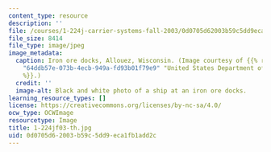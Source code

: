 ```yaml
---
content_type: resource
description: ''
file: /courses/1-224j-carrier-systems-fall-2003/0d0705d62003b59c5dd9eca1fb1add2c_1-224jf03-th.jpg
file_size: 8414
file_type: image/jpeg
image_metadata:
  caption: Iron ore docks, Allouez, Wisconsin. (Image courtesy of {{% resource_link
    "64ddb57e-073b-4ecb-949a-fd93b01f79e9" "United States Department of Agriculture"
    %}}.)
  credit: ''
  image-alt: Black and white photo of a ship at an iron ore docks.
learning_resource_types: []
license: https://creativecommons.org/licenses/by-nc-sa/4.0/
ocw_type: OCWImage
resourcetype: Image
title: 1-224jf03-th.jpg
uid: 0d0705d6-2003-b59c-5dd9-eca1fb1add2c
---
```

